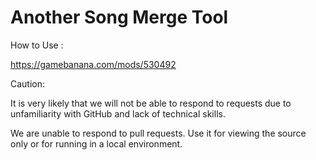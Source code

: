 # Another Song Merge Tool
How to Use :

https://gamebanana.com/mods/530492


Caution:

It is very likely that we will not be able to respond to requests due to unfamiliarity with GitHub and lack of technical skills.

We are unable to respond to pull requests. Use it for viewing the source only or for running in a local environment.
